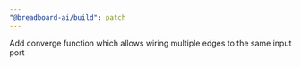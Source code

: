 ```yaml
---
"@breadboard-ai/build": patch
---
```


Add converge function which allows wiring multiple edges to the same input port
